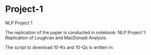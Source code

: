 # Project-1
NLP Project 1

The replication of the paper is conducted in notebook: NLP Project 1: Replication of Loughran and MacDonald Analysis.

The script to download 10-Ks and 10-Qs is written in: 
